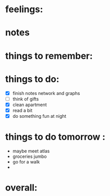 # feelings:

# notes

# things to remember:

# things to do:
- [x] finish notes network and graphs
- [ ] think of gifts 
- [x] clean apartment
- [x] read a bit
- [x] do something fun at night   
# things to do tomorrow :
- maybe meet atlas 
- groceries jumbo 
- go for a walk 
- 
# overall:
